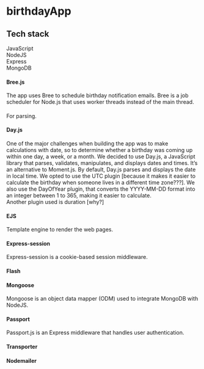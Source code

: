 # birthdayApp  
## Tech stack  
JavaScript  
NodeJS  
Express  
MongoDB  

  
#### Bree.js  
The app uses Bree to schedule birthday notification emails. Bree is a job scheduler for Node.js that uses worker threads instead of the main thread.   

#### 
For parsing.  

#### Day.js  

One of the major challenges when building the app was to make calculations with date, so to determine whether a birthday was coming up within one day, a week, or a month. 
We decided to use Day.js, a JavaScript library that parses, validates, manipulates, and displays dates and times. It’s an alternative to Moment.js.
By default, Day.js parses and displays the date in local time. We opted to use the UTC plugin [because it makes it easier to calculate the birthday when someone lives in a different time zone???]. We also use the DayOfYear plugin, that converts the YYYY-MM-DD format into an integer between 1 to 365, making it easier to calculate.  
Another plugin used is duration [why?]  


#### EJS  
Template engine to render the web pages.   

#### Express-session  
Express-session is a cookie-based session middleware.   

#### Flash  

#### Mongoose  
Mongoose is an object data mapper (ODM) used to integrate MongoDB with NodeJS.  

#### Passport  
Passport.js is an Express middleware that handles user authentication.  

#### Transporter  

#### Nodemailer  
